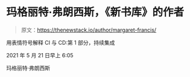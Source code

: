 # 玛格丽特·弗朗西斯，《新书库》的作者

> 原文：<https://thenewstack.io/author/margaret-francis/>

用表情符号解释 CI 与 CD:第 1 部分，持续集成

2021 年 5 月 21 日早上 6:05

玛格丽特·弗朗西斯